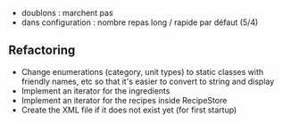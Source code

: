  - doublons : marchent pas
 - dans configuration : nombre repas long / rapide par défaut (5/4)


 ## Refactoring


* Change enumerations (category, unit types) to static classes with friendly names, etc so that it's easier to convert to string and display
* Implement an iterator for the ingredients
* Implement an iterator for the recipes inside RecipeStore
* Create the XML file if it does not exist yet (for first startup)